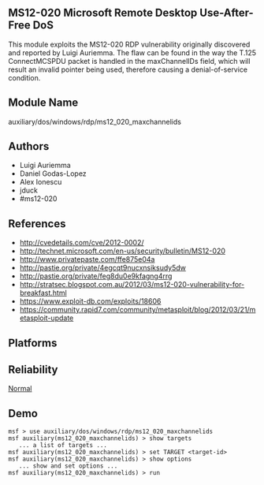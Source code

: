 ## MS12-020 Microsoft Remote Desktop Use-After-Free DoS

This module exploits the MS12-020 RDP vulnerability 
originally discovered and reported by Luigi Auriemma. The 
flaw can be found in the way the T.125 ConnectMCSPDU packet 
is handled in the maxChannelIDs field, which will result an 
invalid pointer being used, therefore causing a 
denial-of-service condition.


## Module Name
auxiliary/dos/windows/rdp/ms12_020_maxchannelids

## Authors
* Luigi Auriemma
* Daniel Godas-Lopez
* Alex Ionescu
* jduck
* #ms12-020


## References
* http://cvedetails.com/cve/2012-0002/
* http://technet.microsoft.com/en-us/security/bulletin/MS12-020
* http://www.privatepaste.com/ffe875e04a
* http://pastie.org/private/4egcqt9nucxnsiksudy5dw
* http://pastie.org/private/feg8du0e9kfagng4rrg
* http://stratsec.blogspot.com.au/2012/03/ms12-020-vulnerability-for-breakfast.html
* https://www.exploit-db.com/exploits/18606
* https://community.rapid7.com/community/metasploit/blog/2012/03/21/metasploit-update




## Platforms


## Reliability
[Normal](https://github.com/rapid7/metasploit-framework/wiki/Exploit-Ranking)

## Demo

```
msf > use auxiliary/dos/windows/rdp/ms12_020_maxchannelids
msf auxiliary(ms12_020_maxchannelids) > show targets
   ... a list of targets ...
msf auxiliary(ms12_020_maxchannelids) > set TARGET <target-id>
msf auxiliary(ms12_020_maxchannelids) > show options
   ... show and set options ...
msf auxiliary(ms12_020_maxchannelids) > run
```
    
    
